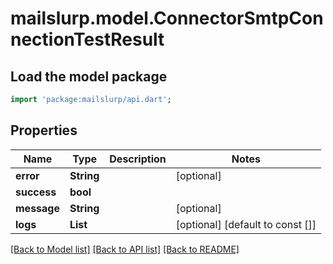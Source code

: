 # mailslurp.model.ConnectorSmtpConnectionTestResult

## Load the model package
```dart
import 'package:mailslurp/api.dart';
```

## Properties
Name | Type | Description | Notes
------------ | ------------- | ------------- | -------------
**error** | **String** |  | [optional] 
**success** | **bool** |  | 
**message** | **String** |  | [optional] 
**logs** | **List<String>** |  | [optional] [default to const []]

[[Back to Model list]](../README#documentation-for-models) [[Back to API list]](../README#documentation-for-api-endpoints) [[Back to README]](../README)


